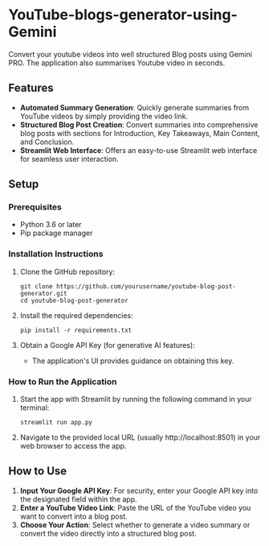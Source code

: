 # YouTube-blogs-generator-using-Gemini
Convert your youtube videos into well structured Blog posts using Gemini PRO. The application also summarises Youtube video in seconds.

## Features
- **Automated Summary Generation**: Quickly generate summaries from YouTube videos by simply providing the video link.
- **Structured Blog Post Creation**: Convert summaries into comprehensive blog posts with sections for Introduction, Key Takeaways, Main Content, and Conclusion.
- **Streamlit Web Interface**: Offers an easy-to-use Streamlit web interface for seamless user interaction.

## Setup
### Prerequisites
- Python 3.6 or later
- Pip package manager

### Installation Instructions
1. Clone the GitHub repository:
   ```
   git clone https://github.com/yourusername/youtube-blog-post-generator.git
   cd youtube-blog-post-generator
   ```

2. Install the required dependencies:
   ```
   pip install -r requirements.txt
   ```

3. Obtain a Google API Key (for generative AI features):
   - The application's UI provides guidance on obtaining this key.

### How to Run the Application
1. Start the app with Streamlit by running the following command in your terminal:
   ```
   streamlit run app.py
   ```

2. Navigate to the provided local URL (usually http://localhost:8501) in your web browser to access the app.

## How to Use
1. **Input Your Google API Key**: For security, enter your Google API key into the designated field within the app.
2. **Enter a YouTube Video Link**: Paste the URL of the YouTube video you want to convert into a blog post.
3. **Choose Your Action**: Select whether to generate a video summary or convert the video directly into a structured blog post.
